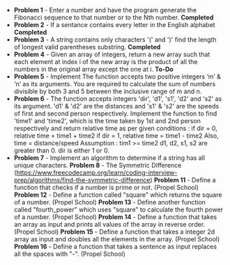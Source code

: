 - **Problem 1** - Enter a number and have the program generate the Fibonacci sequence to that number or to the Nth number. **Completed**
- **Problem 2** - If a sentance contains every letter in the English alphabet **Completed**
- **Problem 3** - A string contains only characters '(' and ')' find the length of longest valid parentheses substring. **Completed**
- **Problem 4** - Given an array of integers, return a new array such that each element at index i of the new array is the product of all the numbers in the original array except the one at i. **To-Do**
- **Problem 5** - Implement The function accepts two positive integers ‘m’ & ‘n’ as its arguments. You are required to calculate the sum of numbers divisible by both 3 and 5 between the inclusive range of m and n.
- **Problem 6** - The function accepts integers 'dir', 'd1', 's1', 'd2' and 's2' as its argument. 'd1' & 'd2' are the distances and 's1' & 's2' are the speeds of first and second person respectively. Implement the function to find 'time1' and 'time2', which is the time taken by 1st and 2nd person respectively and return relative time as per given conditions :
  if dir = 0, relative time = time1 + time2
  if dir = 1, relative time = time1 - time2
  Also, time = distance/speed
  Assumption :
  tim1 >= time2
  d1, d2, s1, s2 are greater than 0.
  dir is either 1 or 0.
- **Problem 7** - Implement an algorithm to determine if a string has all unique characters.
  **Problem 8** - The Symmetric Difference (https://www.freecodecamp.org/learn/coding-interview-prep/algorithms/find-the-symmetric-difference)
  **Problem 11** - Define a function that checks if a number is prime or not. (Propel School)
  **Problem 12** - Define a function called "square" which returns the square of a number. (Propel School)
  **Problem 13** - Define another function called "fourth_power" which uses "square" to calculate the fourth power of a number. (Propel School)
  **Problem 14** - Define a function that takes an array as input and prints all values of the array in reverse order. (Propel School)
  **Problem 15** - Define a function that takes a integer 2d array as input and doubles all the elements in the array. (Propel School)
  **Problem 16** - Define a function that takes a sentence as input replaces all the spaces with "-". (Propel School)
